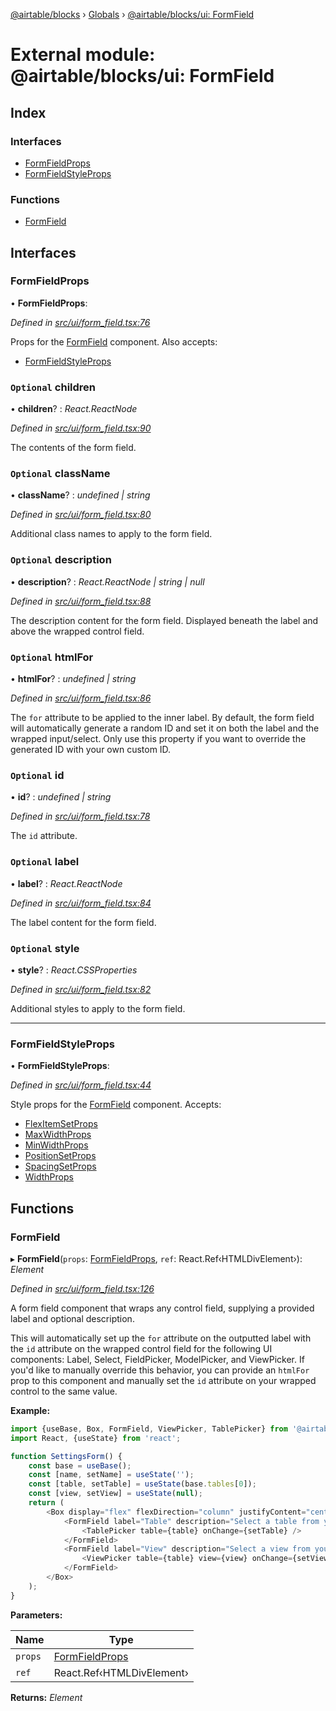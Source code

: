 [@airtable/blocks](../README.md) › [Globals](../globals.md) ›
[@airtable/blocks/ui: FormField](_airtable_blocks_ui__formfield.md)

# External module: @airtable/blocks/ui: FormField

## Index

### Interfaces

-   [FormFieldProps](_airtable_blocks_ui__formfield.md#formfieldprops)
-   [FormFieldStyleProps](_airtable_blocks_ui__formfield.md#formfieldstyleprops)

### Functions

-   [FormField](_airtable_blocks_ui__formfield.md#formfield)

## Interfaces

### FormFieldProps

• **FormFieldProps**:

_Defined in
[src/ui/form_field.tsx:76](https://github.com/airtable/blocks/blob/@airtable/blocks@0.0.35/packages/sdk/src/ui/form_field.tsx#L76)_

Props for the [FormField](_airtable_blocks_ui__formfield.md#formfield) component. Also accepts:

-   [FormFieldStyleProps](_airtable_blocks_ui__formfield.md#formfieldstyleprops)

### `Optional` children

• **children**? : _React.ReactNode_

_Defined in
[src/ui/form_field.tsx:90](https://github.com/airtable/blocks/blob/@airtable/blocks@0.0.35/packages/sdk/src/ui/form_field.tsx#L90)_

The contents of the form field.

### `Optional` className

• **className**? : _undefined | string_

_Defined in
[src/ui/form_field.tsx:80](https://github.com/airtable/blocks/blob/@airtable/blocks@0.0.35/packages/sdk/src/ui/form_field.tsx#L80)_

Additional class names to apply to the form field.

### `Optional` description

• **description**? : _React.ReactNode | string | null_

_Defined in
[src/ui/form_field.tsx:88](https://github.com/airtable/blocks/blob/@airtable/blocks@0.0.35/packages/sdk/src/ui/form_field.tsx#L88)_

The description content for the form field. Displayed beneath the label and above the wrapped
control field.

### `Optional` htmlFor

• **htmlFor**? : _undefined | string_

_Defined in
[src/ui/form_field.tsx:86](https://github.com/airtable/blocks/blob/@airtable/blocks@0.0.35/packages/sdk/src/ui/form_field.tsx#L86)_

The `for` attribute to be applied to the inner label. By default, the form field will automatically
generate a random ID and set it on both the label and the wrapped input/select. Only use this
property if you want to override the generated ID with your own custom ID.

### `Optional` id

• **id**? : _undefined | string_

_Defined in
[src/ui/form_field.tsx:78](https://github.com/airtable/blocks/blob/@airtable/blocks@0.0.35/packages/sdk/src/ui/form_field.tsx#L78)_

The `id` attribute.

### `Optional` label

• **label**? : _React.ReactNode_

_Defined in
[src/ui/form_field.tsx:84](https://github.com/airtable/blocks/blob/@airtable/blocks@0.0.35/packages/sdk/src/ui/form_field.tsx#L84)_

The label content for the form field.

### `Optional` style

• **style**? : _React.CSSProperties_

_Defined in
[src/ui/form_field.tsx:82](https://github.com/airtable/blocks/blob/@airtable/blocks@0.0.35/packages/sdk/src/ui/form_field.tsx#L82)_

Additional styles to apply to the form field.

---

### FormFieldStyleProps

• **FormFieldStyleProps**:

_Defined in
[src/ui/form_field.tsx:44](https://github.com/airtable/blocks/blob/@airtable/blocks@0.0.35/packages/sdk/src/ui/form_field.tsx#L44)_

Style props for the [FormField](_airtable_blocks_ui__formfield.md#formfield) component. Accepts:

-   [FlexItemSetProps](_airtable_blocks_ui_system__flex_item.md#flexitemsetprops)
-   [MaxWidthProps](_airtable_blocks_ui_system__dimensions.md#maxwidthprops)
-   [MinWidthProps](_airtable_blocks_ui_system__dimensions.md#minwidthprops)
-   [PositionSetProps](_airtable_blocks_ui_system__position.md#positionsetprops)
-   [SpacingSetProps](_airtable_blocks_ui_system__spacing.md#spacingsetprops)
-   [WidthProps](_airtable_blocks_ui_system__dimensions.md#widthprops)

## Functions

### FormField

▸ **FormField**(`props`: [FormFieldProps](_airtable_blocks_ui__formfield.md#formfieldprops), `ref`:
React.Ref‹HTMLDivElement›): _Element_

_Defined in
[src/ui/form_field.tsx:126](https://github.com/airtable/blocks/blob/@airtable/blocks@0.0.35/packages/sdk/src/ui/form_field.tsx#L126)_

A form field component that wraps any control field, supplying a provided label and optional
description.

This will automatically set up the `for` attribute on the outputted label with the `id` attribute on
the wrapped control field for the following UI components: Label, Select, FieldPicker, ModelPicker,
and ViewPicker. If you'd like to manually override this behavior, you can provide an `htmlFor` prop
to this component and manually set the `id` attribute on your wrapped control to the same value.

**Example:**

```js
import {useBase, Box, FormField, ViewPicker, TablePicker} from '@airtable/blocks/ui';
import React, {useState} from 'react';

function SettingsForm() {
    const base = useBase();
    const [name, setName] = useState('');
    const [table, setTable] = useState(base.tables[0]);
    const [view, setView] = useState(null);
    return (
        <Box display="flex" flexDirection="column" justifyContent="center" width="400px">
            <FormField label="Table" description="Select a table from your base">
                <TablePicker table={table} onChange={setTable} />
            </FormField>
            <FormField label="View" description="Select a view from your table">
                <ViewPicker table={table} view={view} onChange={setView} />
            </FormField>
        </Box>
    );
}
```

**Parameters:**

| Name    | Type                                                               |
| ------- | ------------------------------------------------------------------ |
| `props` | [FormFieldProps](_airtable_blocks_ui__formfield.md#formfieldprops) |
| `ref`   | React.Ref‹HTMLDivElement›                                          |

**Returns:** _Element_
